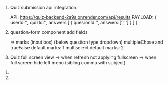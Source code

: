 <!-- Avinash -->
1) Quiz submission api integration.

    API: https://quiz-backend-2a9s.onrender.com/api/results
    PAYLOAD: 
    {
        userId:'',
        quizId:'',
        answers:[
            {
                quesionId:'',
                answers:['','']
            }
        ]
    }

2) question-form component add fields

    => marks (input box) (below question type dropdown)
        multipleChose and trueFalse   default marks: 1
        multiselect                   default marks: 2

3) Quiz full screen view 
    -> when refresh not applying fullscreen
    -> when full screen hide left menu (sibling commu with subject)
 

<!-- venkat -->
1) 
2) 